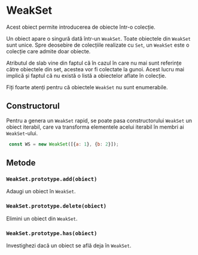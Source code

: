 # WeakSet

Acest obiect permite introducerea de obiecte într-o colecție.

Un obiect apare o singură dată într-un `WeakSet`. Toate obiectele din `WeakSet` sunt unice. Spre deosebire de colecțiile realizate cu `Set`, un `WeakSet` este o colecție care admite doar obiecte.

Atributul de slab vine din faptul că în cazul în care nu mai sunt referințe către obiectele din set, acestea vor fi colectate la gunoi. Acest lucru mai implică și faptul că nu există o listă a obiectelor aflate în colecție.

Fiți foarte atenți pentru că obiectele `WeakSet` nu sunt enumerabile.

## Constructorul

Pentru a genera un `WeakSet` rapid, se poate pasa constructorului `WeakSet` un obiect iterabil, care va transforma elementele acelui iterabil în membri ai `WeakSet`-ului.

```javascript
 const WS = new WeakSet([{a: 1}, {b: 2}]);
```

## Metode

### `WeakSet.prototype.add(obiect)`

Adaugi un obiect în `WeakSet`.

### `WeakSet.prototype.delete(obiect)`

Elimini un obiect din `WeakSet`.

### `WeakSet.prototype.has(obiect)`

Investighezi dacă un obiect se află deja în `WeakSet`.

